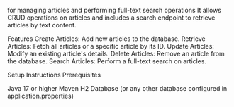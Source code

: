 for managing articles and performing full-text search operations 
It allows CRUD operations on articles and includes a search endpoint to retrieve articles by text content.

Features
Create Articles: Add new articles to the database.
Retrieve Articles: Fetch all articles or a specific article by its ID.
Update Articles: Modify an existing article's details.
Delete Articles: Remove an article from the database.
Search Articles: Perform a full-text search on articles.

Setup Instructions
Prerequisites

Java 17 or higher
Maven
H2 Database (or any other database configured in application.properties)

